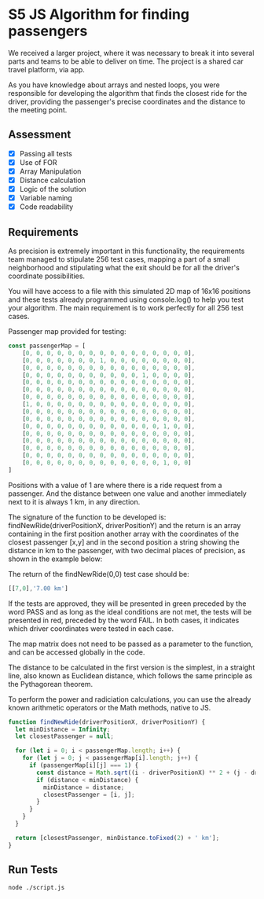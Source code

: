 # S5 JS Algorithm for finding passengers

We received a larger project, where it was necessary to break it into several parts and teams to be able to deliver on time. The project is a shared car travel platform, via app.

As you have knowledge about arrays and nested loops, you were responsible for developing the algorithm that finds the closest ride for the driver, providing the passenger's precise coordinates and the distance to the meeting point.

## Assessment

- [x] Passing all tests
- [x] Use of FOR
- [x] Array Manipulation
- [x] Distance calculation
- [x] Logic of the solution
- [x] Variable naming
- [x] Code readability

## Requirements

As precision is extremely important in this functionality, the requirements team managed to stipulate 256 test cases, mapping a part of a small neighborhood and stipulating what the exit should be for all the driver's coordinate possibilities.

You will have access to a file with this simulated 2D map of 16x16 positions and these tests already programmed using console.log() to help you test your algorithm. The main requirement is to work perfectly for all 256 test cases.

Passenger map provided for testing:

```js
const passengerMap = [
    [0, 0, 0, 0, 0, 0, 0, 0, 0, 0, 0, 0, 0, 0, 0, 0],
    [0, 0, 0, 0, 0, 0, 0, 1, 0, 0, 0, 0, 0, 0, 0, 0],
    [0, 0, 0, 0, 0, 0, 0, 0, 0, 0, 0, 0, 0, 0, 0, 0],
    [0, 0, 0, 0, 0, 0, 0, 0, 0, 0, 0, 1, 0, 0, 0, 0],
    [0, 0, 0, 0, 0, 0, 0, 0, 0, 0, 0, 0, 0, 0, 0, 0],
    [0, 0, 0, 0, 0, 0, 0, 0, 0, 0, 0, 0, 0, 0, 0, 0],
    [0, 0, 0, 0, 0, 0, 0, 0, 0, 0, 0, 0, 0, 0, 0, 0],
    [1, 0, 0, 0, 0, 0, 0, 0, 0, 0, 0, 0, 0, 0, 0, 0],
    [0, 0, 0, 0, 0, 0, 0, 0, 0, 0, 0, 0, 0, 0, 0, 0],
    [0, 0, 0, 0, 0, 0, 0, 0, 0, 0, 0, 0, 0, 0, 0, 0],
    [0, 0, 0, 0, 0, 0, 0, 0, 0, 0, 0, 0, 0, 1, 0, 0],
    [0, 0, 0, 0, 0, 0, 0, 0, 0, 0, 0, 0, 0, 0, 0, 0],
    [0, 0, 0, 0, 0, 0, 0, 0, 0, 0, 0, 0, 0, 0, 0, 0],
    [0, 0, 0, 0, 0, 0, 0, 0, 0, 0, 0, 0, 0, 0, 0, 0],
    [0, 0, 0, 0, 0, 0, 0, 0, 0, 0, 0, 0, 0, 0, 0, 0],
    [0, 0, 0, 0, 0, 0, 0, 0, 0, 0, 0, 0, 0, 1, 0, 0]
]
```
Positions with a value of 1 are where there is a ride request from a passenger. And the distance between one value and another immediately next to it is always 1 km, in any direction.

The signature of the function to be developed is: findNewRide(driverPositionX, driverPositionY) and the return is an array containing in the first position another array with the coordinates of the closest passenger [x,y] and in the second position a string showing the distance in km to the passenger, with two decimal places of precision, as shown in the example below:

The return of the ⁠⁠findNewRide(0,0) test case should be:
```js
[[7,0],'7.00 km']
```
If the tests are approved, they will be presented in green preceded by the word PASS and as long as the ideal conditions are not met, the tests will be presented in red, preceded by the word FAIL. In both cases, it indicates which driver coordinates were tested in each case.

The map matrix does not need to be passed as a parameter to the function, and can be accessed globally in the code.

The distance to be calculated in the first version is the simplest, in a straight line, also known as Euclidean distance, which follows the same principle as the Pythagorean theorem.

To perform the power and radiciation calculations, you can use the already known arithmetic operators or the Math methods, native to JS.

```js
function findNewRide(driverPositionX, driverPositionY) {
  let minDistance = Infinity;
  let closestPassenger = null;

  for (let i = 0; i < passengerMap.length; i++) {
    for (let j = 0; j < passengerMap[i].length; j++) {
      if (passengerMap[i][j] === 1) {
        const distance = Math.sqrt((i - driverPositionX) ** 2 + (j - driverPositionY) ** 2);
        if (distance < minDistance) {
          minDistance = distance;
          closestPassenger = [i, j];
        }
      }
    }
  }

  return [closestPassenger, minDistance.toFixed(2) + ' km'];
}
```

## Run Tests

```shell
node ./script.js
```
